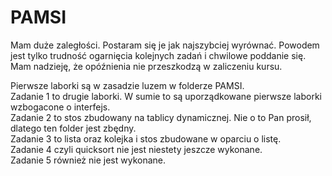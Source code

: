 # PAMSI
Mam duże zaległości. Postaram się je jak najszybciej wyrównać. Powodem jest tylko trudność ogarnięcia kolejnych zadań i chwilowe poddanie się. Mam nadzieję, że opóźnienia nie przeszkodzą w zaliczeniu kursu.

Pierwsze laborki są w zasadzie luzem w folderze PAMSI.  
Zadanie 1 to drugie laborki. W sumie to są uporządkowane pierwsze laborki wzbogacone o interfejs.  
Zadanie 2 to stos zbudowany na tablicy dynamicznej. Nie o to Pan prosił, dlatego ten folder jest zbędny.  
Zadanie 3 to lista oraz kolejka i stos zbudowane w oparciu o listę.  
Zadanie 4 czyli quicksort nie jest niestety jeszcze wykonane.  
Zadanie 5 również nie jest wykonane. 

